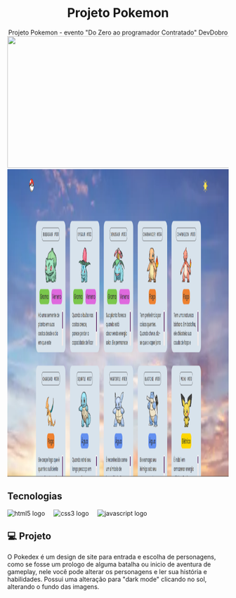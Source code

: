 <div align="center">
<h1>Projeto Pokemon</h1>
Projeto Pokemon -  evento "Do Zero ao programador Contratado" DevDobro
</div>

<div align="center">
  <img height="300" width="600" src="https://media.tenor.com/kYWeox8OKvAAAAAC/pokemon-squirtle.gif"  />
</div>

<div align="center">
  <img height="700"  src="https://github.com/SergioFCarvalho/pokemonList/blob/main/src/imagens/imagem-projeto1.png?raw=true"  />
</div>

###


<h2 align="left">Tecnologias</h2>
<div align="left">
  <img src="https://cdn.jsdelivr.net/gh/devicons/devicon/icons/html5/html5-original.svg" height="40" alt="html5 logo"  />
  <img width="12" />
  <img src="https://cdn.jsdelivr.net/gh/devicons/devicon/icons/css3/css3-original.svg" height="40" alt="css3 logo"  />
  <img width="12" />
  <img src="https://cdn.jsdelivr.net/gh/devicons/devicon/icons/javascript/javascript-plain.svg" height="40" alt="javascript logo"  />
</div>

<h2 align="left">💻 Projeto</h2>

<p align="left">O Pokedex é um design de site para entrada e escolha de personagens, como se fosse um prologo de alguma batalha ou inicio de aventura de gameplay, nele você pode alterar os personagens e ler sua história e habilidades. Possui uma alteração para "dark mode" clicando no sol, alterando o fundo das imagens.</p>

